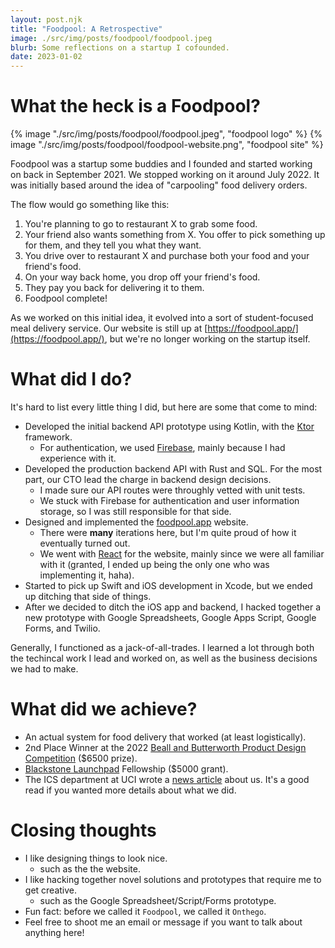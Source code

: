 ```yaml
---
layout: post.njk
title: "Foodpool: A Retrospective"
image: ./src/img/posts/foodpool/foodpool.jpeg
blurb: Some reflections on a startup I cofounded.
date: 2023-01-02
---
```

# What the heck is a Foodpool?
<div picture-grid="2">
{% image "./src/img/posts/foodpool/foodpool.jpeg", "foodpool logo" %}
{% image "./src/img/posts/foodpool/foodpool-website.png", "foodpool site" %}
</div>

Foodpool was a startup some buddies and I founded and started working on back in September 2021. We stopped working on it around July 2022.
It was initially based around the idea of "carpooling" food delivery orders.  

The flow would go something like this:
1. You're planning to go to restaurant X to grab some food.
2. Your friend also wants something from X. You offer to pick something up for them, and they tell you what they want.
3. You drive over to restaurant X and purchase both your food and your friend's food.
4. On your way back home, you drop off your friend's food. 
5. They pay you back for delivering it to them.
6. Foodpool complete!

As we worked on this initial idea, it evolved into a sort of student-focused meal delivery service. Our website
is still up at [https://foodpool.app/](https://foodpool.app/), but we're no longer working on the startup itself.

# What did I do?
It's hard to list every little thing I did, but here are some that come to mind: 
* Developed the initial backend API prototype using Kotlin, with the [Ktor](https://ktor.io/) framework. 
    * For authentication, we used [Firebase](https://firebase.google.com/), mainly because I had experience with it.
* Developed the production backend API with Rust and SQL. For the most part, our CTO lead the charge in backend design decisions. 
    * I made sure our API routes were throughly vetted with unit tests.
    * We stuck with Firebase for authentication and user information storage, so I was still responsible for that side.
* Designed and implemented the [foodpool.app](https://www.blackstonelaunchpad.org/) website. 
    * There were **many** iterations here, but I'm quite proud of how it eventually turned out.
    * We went with [React](https://reactjs.org/) for the website, mainly since we were all familiar with it (granted, I ended up being the only one who was implementing it, haha).
* Started to pick up Swift and iOS development in Xcode, but we ended up ditching that side of things.
* After we decided to ditch the iOS app and backend, I hacked together a new prototype with Google Spreadsheets, Google Apps Script, Google Forms, and Twilio.

Generally, I functioned as a jack-of-all-trades. I learned a lot through both the techincal work I lead and worked on, as well as the business decisions we had to make.

# What did we achieve?
* An actual system for food delivery that worked (at least logistically).
* 2nd Place Winner at the 2022 [Beall and Butterworth Product Design Competition](https://bbcomp.tech.uci.edu/) ($6500 prize).
* [Blackstone Launchpad](https://www.blackstonelaunchpad.org/) Fellowship ($5000 grant).
* The ICS department at UCI wrote a [news article](https://www.ics.uci.edu/community/news/view_news?id=2170) about us. It's a good read if you wanted more details about what we did.

# Closing thoughts
* I like designing things to look nice.
    * such as the the website.
* I like hacking together novel solutions and prototypes that require me to get creative.
    * such as the Google Spreadsheet/Script/Forms prototype.
* Fun fact: before we called it `Foodpool`, we called it `Onthego`.
* Feel free to shoot me an email or message if you want to talk about anything here!